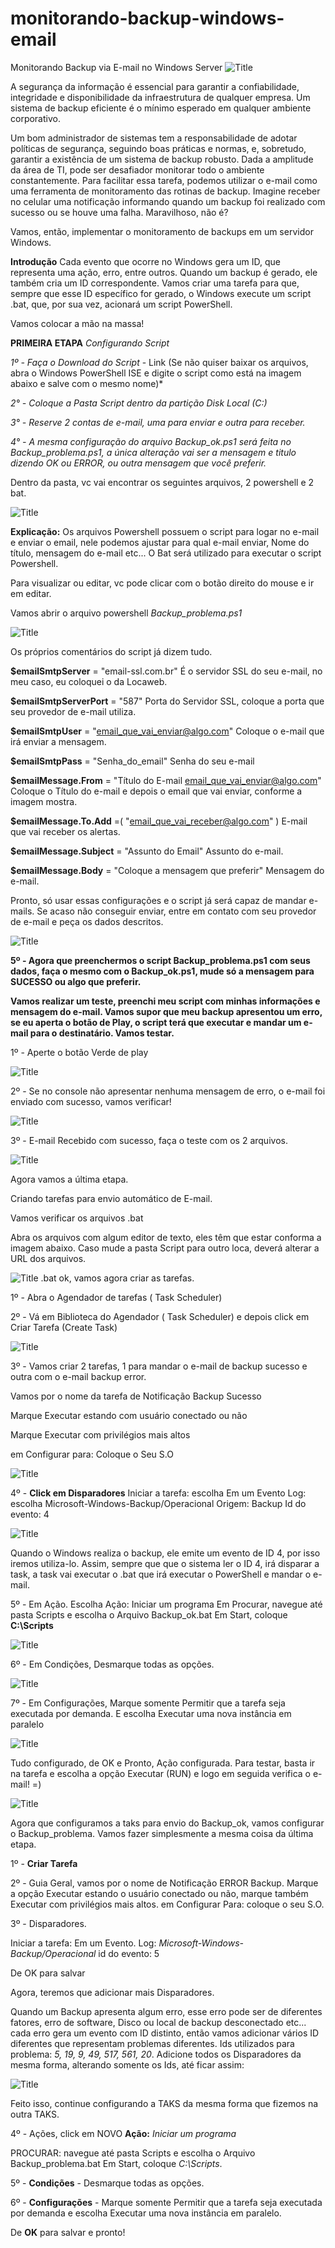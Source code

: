 # monitorando-backup-windows-email
Monitorando Backup via E-mail no Windows Server
![Title](imagens/logo.jfif)

A segurança da informação é essencial para garantir a confiabilidade, integridade e disponibilidade da infraestrutura de qualquer empresa. Um sistema de backup eficiente é o mínimo esperado em qualquer ambiente corporativo.

Um bom administrador de sistemas tem a responsabilidade de adotar políticas de segurança, seguindo boas práticas e normas, e, sobretudo, garantir a existência de um sistema de backup robusto. Dada a amplitude da área de TI, pode ser desafiador monitorar todo o ambiente constantemente. Para facilitar essa tarefa, podemos utilizar o e-mail como uma ferramenta de monitoramento das rotinas de backup. Imagine receber no celular uma notificação informando quando um backup foi realizado com sucesso ou se houve uma falha. Maravilhoso, não é?

Vamos, então, implementar o monitoramento de backups em um servidor Windows.

**Introdução**
Cada evento que ocorre no Windows gera um ID, que representa uma ação, erro, entre outros. Quando um backup é gerado, ele também cria um ID correspondente. Vamos criar uma tarefa para que, sempre que esse ID específico for gerado, o Windows execute um script .bat, que, por sua vez, acionará um script PowerShell.

Vamos colocar a mão na massa!

**PRIMEIRA ETAPA**
*Configurando Script* 

*1º - Faça o Download do Script* - Link (Se não quiser baixar os arquivos, abra o Windows PowerShell ISE e digite o script como está na imagem abaixo e salve com o mesmo nome)*

*2° - Coloque a Pasta Script dentro da partição Disk Local (C:)*

*3° - Reserve 2 contas de e-mail, uma para enviar e outra para receber.*

*4° - A mesma configuração do arquivo Backup_ok.ps1 será feita no Backup_problema.ps1, a única alteração vai ser a mensagem e titulo dizendo OK ou ERROR, ou outra mensagem que você preferir.*

Dentro da pasta, vc vai encontrar os seguintes arquivos, 2 powershell e 2 bat.

![Title](imagens/1.png)

**Explicação:** Os arquivos Powershell possuem o script para logar no e-mail e enviar o email, nele podemos ajustar para qual e-mail enviar, Nome do título, mensagem do e-mail etc...
O Bat será utilizado para executar o script Powershell.

Para visualizar ou editar, vc pode clicar com o botão direito do mouse e ir em editar.

Vamos abrir o arquivo powershell *Backup_problema.ps1*

![Title](imagens/2.jfif)

Os próprios comentários do script já dizem tudo. 

**$emailSmtpServer** = "email-ssl.com.br" É o servidor SSL do seu e-mail, no meu caso, eu coloquei o da Locaweb.

**$emailSmtpServerPort** = "587"  Porta do Servidor SSL, coloque a porta que seu provedor de e-mail utiliza.

**$emailSmtpUser** = "email_que_vai_enviar@algo.com" Coloque o e-mail que irá enviar a mensagem.

**$emailSmtpPass** = "Senha_do_email" Senha do seu e-mail

**$emailMessage.From** = "Título do E-mail <email_que_vai_enviar@algo.com>" Coloque o Título do e-mail e depois o email que vai enviar, conforme a imagem mostra.

**$emailMessage.To.Add** =( "email_que_vai_receber@algo.com" ) E-mail que vai receber os alertas.

**$emailMessage.Subject** = "Assunto do Email" Assunto do e-mail.

**$emailMessage.Body** = "Coloque a mensagem que preferir" Mensagem do e-mail.

Pronto, só usar essas configurações e o script já será capaz de mandar e-mails. Se acaso não conseguir enviar, entre em contato com seu provedor de e-mail e peça os dados descritos.

![Title](imagens/3.jfif)

**5º - Agora que preenchermos o script Backup_problema.ps1 com seus dados, faça o mesmo com o Backup_ok.ps1, mude só a mensagem para SUCESSO ou algo que preferir.**

**Vamos realizar um teste, preenchi meu script com minhas informações e mensagem do e-mail. Vamos supor que meu backup apresentou um erro, se eu aperta o botão de Play, o script terá que executar e mandar um e-mail para o destinatário. Vamos testar.**

1º - Aperte o botão Verde de play

![Title](imagens/4.jfif)

2º - Se no console não apresentar nenhuma mensagem de erro, o e-mail foi enviado com sucesso, vamos verificar!

![Title](imagens/6.jfif)

3º - E-mail Recebido com sucesso, faça o teste com os 2 arquivos.

![Title](imagens/6.jfif)

Agora vamos a última etapa.

Criando tarefas para envio automático de E-mail.

Vamos verificar os arquivos .bat

Abra os arquivos com algum editor de texto, eles têm que estar conforma a imagem abaixo. Caso mude a pasta Script para outro loca, deverá alterar a URL dos arquivos.

![Title](imagens/7.jfif)
.bat ok, vamos agora criar as tarefas.

1º - Abra o Agendador de tarefas ( Task Scheduler)

2º - Vá em Biblioteca do Agendador ( Task Scheduler) e depois click em Criar Tarefa (Create Task)

![Title](imagens/8.jfif)

3º - Vamos criar 2 tarefas, 1 para mandar o e-mail de backup sucesso e outra com o e-mail backup error.

Vamos por o nome da tarefa de Notificação Backup Sucesso

Marque Executar estando com usuário conectado ou não

Marque Executar com privilégios mais altos

em Configurar para: Coloque o Seu S.O

![Title](imagens/9.jfif)

4º - **Click em Disparadores**
Iniciar a tarefa: escolha Em um Evento
Log: escolha Microsoft-Windows-Backup/Operacional
Origem: Backup
Id do evento: 4

![Title](imagens/10.jfif)

Quando o Windows realiza o backup, ele emite um evento de ID 4, por isso iremos utiliza-lo. Assim, sempre que que o sistema ler o ID 4, irá disparar a task, a task vai executar o .bat que irá executar o PowerShell e mandar o e-mail.

5º - Em Ação.
Escolha Ação: Iniciar um programa
Em Procurar, navegue até pasta Scripts e escolha o Arquivo Backup_ok.bat
Em Start, coloque **C:\Scripts**

![Title](imagens/11.jfif)

6º - Em Condições, Desmarque todas as opções.

![Title](imagens/12.jfif)

7º - Em Configurações, Marque somente Permitir que a tarefa seja executada por demanda.
E escolha Executar uma nova instância em paralelo

![Title](imagens/13.jfif)

Tudo configurado, de OK e Pronto, Ação configurada.
Para testar, basta ir na tarefa e escolha a opção Executar (RUN) e logo em seguida verifica o e-mail! =)

![Title](imagens/14.jfif)

Agora que configuramos a taks para envio do Backup_ok, vamos configurar o Backup_problema.
Vamos fazer simplesmente a mesma coisa da última etapa.

1º - **Criar Tarefa**

2º - Guia Geral, vamos por o nome de Notificação ERROR Backup.
Marque a opção Executar estando o usuário conectado ou não, marque também Executar com privilégios mais altos. em Configurar Para: coloque o seu S.O.

3º - Disparadores.

Iniciar a tarefa: Em um Evento.
Log: *Microsoft-Windows-Backup/Operacional*
id do evento: 5

De OK para salvar

Agora, teremos que adicionar mais Disparadores.

Quando um Backup apresenta algum erro, esse erro pode ser de diferentes fatores, erro de software, Disco ou local de backup desconectado etc... cada erro gera um evento com ID distinto, então vamos adicionar vários ID diferentes que representam problemas diferentes.
Ids utilizados para problema: *5, 19, 9, 49, 517, 561, 20*.
Adicione todos os Disparadores da mesma forma, alterando somente os Ids, até ficar assim:

![Title](imagens/15.jfif)

Feito isso, continue configurando a TAKS da mesma forma que fizemos na outra TAKS.

4º - Ações, click em NOVO 
**Ação:** *Iniciar um programa*

PROCURAR: navegue até pasta Scripts e escolha o Arquivo Backup_problema.bat
Em Start, coloque *C:\Scripts*.

5º - **Condições** - Desmarque todas as opções.

6º - **Configurações** - Marque somente Permitir que a tarefa seja executada por demanda e escolha Executar uma nova instância em paralelo.

De **OK** para salvar e pronto!
